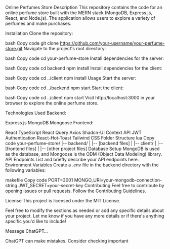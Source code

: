 Online Perfumes Store
Description
This repository contains the code for an online perfume store built with the MERN stack (MongoDB, Express.js, React, and Node.js). The application allows users to explore a variety of perfumes and make purchases.

Installation
Clone the repository:

bash
Copy code
git clone https://github.com/your-username/your-perfume-store.git
Navigate to the project's root directory:

bash
Copy code
cd your-perfume-store
Install dependencies for the server:

bash
Copy code
cd backend
npm install
Install dependencies for the client:

bash
Copy code
cd ../client
npm install
Usage
Start the server:

bash
Copy code
cd ../backend
npm start
Start the client:

bash
Copy code
cd ../client
npm start
Visit http://localhost:3000 in your browser to explore the online perfume store.

Technologies Used
Backend:

Express.js
MongoDB
Mongoose
Frontend:

React
TypeScript
React Query
Axios
Shadcn-UI
Context API
JWT Authentication
React-Hot-Toast
Tailwind CSS
Folder Structure
lua
Copy code
your-perfume-store/
|-- backend/
|   |-- [backend files]
|
|-- client/
|   |-- [frontend files]
|
|-- [other project files]
Database Setup
MongoDB is used as the database, and Mongoose is the ODM (Object Data Modeling) library.
API Endpoints
List and briefly describe your API endpoints here.
Environment Variables
Create a .env file in the backend directory with the following variables:

makefile
Copy code
PORT=3001
MONGO_URI=your-mongodb-connection-string
JWT_SECRET=your-secret-key
Contributing
Feel free to contribute by opening issues or pull requests. Follow the Contributing Guidelines.

License
This project is licensed under the MIT License.

Feel free to modify the sections as needed or add any specific details about your project. Let me know if you have any more details or if there's anything specific you'd like to include!






Message ChatGPT…

ChatGPT can make mistakes. Consider checking important
